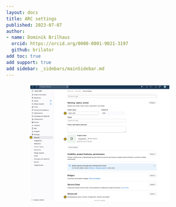 ```yaml
---
layout: docs
title: ARC settings
published: 2023-07-07
author:
- name: Dominik Brilhaus
  orcid: https://orcid.org/0000-0001-9021-3197
  github: brilator
add toc: true
add support: true
add sidebar: _sidebars/mainSidebar.md
---
```



<img src="./img/datahub-ARC-settings.drawio.svg" style="width:75%;display: block;margin: 20px auto;">